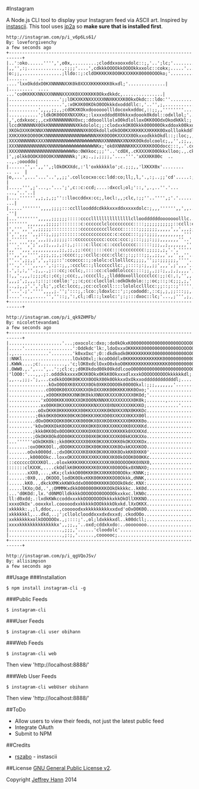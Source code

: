 #Instagram

A Node.js CLI tool to display your Instagram feed via ASCII art. Inspired by [instascii](https://github.com/rszabo/instascii). This tool uses [jp2a](http://csl.name/jp2a/) so **make sure that is installed first**.

    http://instagram.com/p/i_v6p6Ls61/
    By: loveforgivenchy
    a few seconds ago
    +---------------------------------------------------------------------------+
    |..':oko......'''',',o0x,.........;cloddxxooxxdolc::;,'..';lc;'.............|
    |,,'',:;.............,:;;;'....',cdkkkOOOOkkOOOOkkxxolc::cokx;.....'........|
    |o:;;,...............;lldo::;:cldOKKKKXK0O0KKXXKKK00000OOOko;'..............|
    |.......    ..  ....'lxxOkddxO0KXNNNNNXXK0k0XXXXKKKKKKK0kxdl;'..............|
    |.........  .... ...'co0KKKKXNNXXXNNNNXXXXK0XXXKKKK0Okxdkkdc,...............|
    |...................';;lOKXXKXNXXXXXXNNXKKXXK0OkxOkdc:::ldo:''..............|
    |....................',:xOKXK00KOkO0OOkkkdxodddllc:,'..'',;,................|
    |...........',,,,;;,,;cdOKXKOkxdoooooollldocoxkxddoc,::;;,,''''''''.........|
    |...........';ldkOK00O0XNXXXKx;:lxxxxddod0X0kkxxdoook0kdol::odxllol;'.......|
    |,',cdxkxoc;,,cx0XNNNNNNNX0xc;:ddooolllolxO0kdlolloxOKK0OOdxOkodkKkl:;'.....|
    |lccdKNNNNNX0OkKNNNNNNNNNNXKkdololc;;:clodxxkOK0Okkk000000Okxddoxk00kxo:;'..|
    |XKOkOXXK0KNNXXNNNNNNNNNNNNNNXK0OOkdollxOkOO0KXXKKKKXXKKKK0Oxolllokkddl::l,.|
    |XXKXXKKOO00OKXNNNNNNNNNNNNNNWWNNNXKK0OO0KXXXXX0OkxxodkkkOkdl::;:loc;,,''...|
    |XXXXNNNNNNXXXXNNNNNNNNWWWNNNWWWWNNNXXNNNNNXXNXKK0Okdolcoolc;,,'',;;,,,,'''.|
    |XXXNNNNNNNNNNNXNNNNNWWWWWWWWWWWWNKx;'ok0XNNNNKKKXXXKKK0OOdocc:::,.'.cc;,'''|
    |XXXXNNNNNNNNNNNNNNNNWWWWNo:0WXkoc;;;''..'cdOX,.cKXXXXK00Okkxlloo;.,.ckxdooo|
    |',;olkk0OOKX00O0KXNNNNNNk;';x;.,;,;;;;,'....'''.'xXXXKK00c  ..  ..,.;oooddo|
    |......'',.',,'',;lOkOKXXdc,:'l'oxkkkkklo';c.;;;,,'lXKXX0x'........  .. ..  |
    |o,...',...'...'..',,;;'.collcocxo:cc:ldd:co;ll;,l,'.,:;..;;'cd'.....:;.    |
    |.....''',;'...,.'...';',c::c:ccd;....:dxccl;ol;'::,',.,..''.'... ...,'..'..|
    |....'''''',,;,;,;;''::lloccddxx:cc;,locl:,,;clc,:;;''..'''',;'.'......  ...|
    |.....''''''',,,,;;;;:::ccllloodddcdkkkxxxddxxxxxdolc:;,,,'''''',,',,... .''|
    |...'''''''',,,,,;;;;;;:::::cccclllllllllllllllcllooddddddooooooolllc..''.''|
    |''''''',,,,,,,;;;;;::::::::c:cccccclclccccccccc::::;;;;;;;;;;;::ccll:clocod|
    |',''',,'',,;;;;;:::::::::::ccccccccccllcccc::::::;;;;;;;,,,,,',,',,,;;;;;;;|
    |','',,,'',,;::;,;;;::::::::cccccccccccc:c:cccc:::;;:;;;;,,,,,,,,,,'''''''''|
    |.'''''',,,',,,;;,;;;;;:::ccccccccccc:cccc:ccc:;:::;;;:;;;,,,,,,,''..'''.''.|
    |'''.''',';',,;;,,,;,;:;,;::::c:llcc:c::ccclccccc::::::;;;,,;,,,,,,,'''''...|
    |,,''',,,',,,,,,,,,,;;,;;,;;:ccc:::::ccc:::ccccccccc:;;;;;,;,'.','''''''.''.|
    |'',,',,'''',;;;,;;,;:cccc:;;:ccllc:ccc:cllc:;:;;:::;;,,;;,,',,'',,''...''..|
    |''..',;;,;',',,:;;::':ccoccc::;:ololc:cllolllcc;;;;,'';;:;;;;;;,''''.....''|
    |''.,'.''',,.,.',:;::;,,:ccclc::;llcccccllc:,;::::;:;,,;;',,,',;',,,'......'|
    |.',:,:,''.;,,.,;:::cc;:cclc;,::::cc:cloddlolccc::::;;,,;;:;,,;,;,,,,',,;,''|
    |:,,'.,,,:;;;;c;:;cc;:;ccc;,,:ccccll;,;lldddoxolllcccclcc:;;:c:,:,'',,',;;;;|
    |,,,;',;,,,:;::;::collo:';;:c;cc:clocllol:odkOkdolo::;:oc;::;:c;;;,;,'',,'''|
    |..,;,,;'.',';l;',;clc:lccc;,;cc:cclcoll::::lololcclllcc:;;::;::;''''',;:::;|
    |'...'.;'.'''',,,,;.'';':::;,:lco:;ldoxlc::';:;cododd:,::c;,;,;;:::;;,..::;:|
    |....'..,,.....'',''::;,':,cl;:dl::;lxolc:';:;:::dxoc::lc;'...,;''',;,,....'|
    +---------------------------------------------------------------------------+
    
    http://instagram.com/p/i_qk9ZHMFb/
    By: nicolettevandam1
    a few seconds ago
    +---------------------------------------------------------------------------+
    |....................'...;oxocolc:dxo;:do0kOkxK000000000000000000OOOOOOOOkkk|
    |.....'..................':Oddkdc'lk:,ldoOxxxOKKKKK00000000000000OOOOOOOOOkk|
    |.,.............'........'k0xxOxc';O::dkdkodk0KKKKKKKKK0000000000000OOOOOOOO|
    |:NNKl...................lOxkO0xl;:kcoOOddlx0KKKKKKKKKKKKKK00000000000OOOOOO|
    |.KWWk....;c:.........,.'c;lOK0xdclOxxO0xkoO0KKKKKKKKKKKKKKKK000000000OOOkxd|
    |.OWW0.,.',...',..':;cl:c;;d0K0kdod00k00kddlcooO0000000000000000000OOOOkl'..|
    |'lOO0:'...,,.;:.odddkkxxxxOKXK0Okx0KkK0OkxxxdlxxxkOOOOOOOOOOkkkkkkdl;......|
    |,,..,;;;.';,...cxdkkOO0K00KXXX0OOkX00k0OkkxxOxOkxxoddddddddddddl;........;d|
    |...............kOxO0O0XK0XXXXX0Ok0XKKOOOO0k00O0Okxl:;;;,,,,,,,'..........cd|
    |..............cO0O0K00XXXXXKXXOkOXXXKK00KKKKXKK0Oxo;'......................|
    |.............,xO0OKK0KKKXNK0K0kkXNNXXKXXXXKXXXX0KOd;'......................|
    |............'xOO00KKKXKKKXXOK0O0NXNNXKXXXXXXXXX0K0k;.......,...............|
    |............xx00KK0KXXKKXXXKKKKKNXXXX0XNXKXXXXKKXKO;............'..........|
    |...........oOxOKKK0KKKKKKKX00KKXXXXKK0KNXKXXNX0KKKOc.......................|
    |..........;0kk0KK0OKKK00KXKO0KKKXKKXO00XXKXXXKKXX00l.......................|
    |..........dOxO0KKOOKK00KXXK0000KX0XXKO0XKKXXX0KKKK0o.......................|
    |.........'kOxOKKKOkK0O0KXXXXKKOKK0XXKKXXKKXXK0XXXKKd.......................|
    |.........;kkk0KK0Ox0OO0KKXXXKKOXK0XXXKXXKKKKk0XXXKXd.......................|
    |.........;OkOKK0OkdOO00KKXXXX00XK0KXKKXXXK00kKXXKXXo.......................|
    |...''''''oOkOKK0k:;kk00KKXXXX00XK0KXXKXXKK0kOKXXXKOx.......................|
    |.......:oxO0KK0Ol.,dOO0KKXXXX0KX00KXKKXXK0OxkKXXXKOO.......................|
    |.......oOxk0000d..;dxO0KXXXXK0XKK0KXKKXKK0OxkKK0XKK0'......................|
    |.......,k000OOkc..loxxOKXXXXKKXXKKXXKKXK00kOOOK000KKc......................|
    |::ccccccOXXXKOl...oloxkKKKXKKXXXKKXXXKXK0OOOOOKK0XNX0,.....................|
    |::::::clKXXK,....ckOdlkK0KKKKKKXK0XXKKX0O0OOkx0XNNXO;......................|
    |.......xXX0,...,xKx;clxkkO000KKK0KXXKKK0O0OOkx:KNNK;;......................|
    |......:0X0,..,OKOOO,lodOK0OkxKKK00KKKKKOO0Okkk,dNNK,.......................|
    |......kK0..,dkckXMKxkKWXkddxO0000KKKKKOOOOkOkdc.KNX:.......................|
    |.....lKXo;Od,.',;OMMMKxdkkO000000KKKKOOkOkkkkc..kK0d.......................|
    |...'d0KOd:,lx.'d0NMOlldkkkkOOOOOOO0OOOOOkxxkxc.lKN0c.......................|
    |ll:d0xdd;.:lxdkKWkccoddxxxkkOOOOOOOOkkkxkkOkOllXKKNO.......................|
    |xxxoOkOx'.ooxxkxl.cooooodxxkkkkkOOOkkkkOkxkd.lXxOKKX.......................|
    |xkkkkk:.,;l,ddoc,..,cooooodxxkkkkkkkkkxxdxd'oOxO0K0O.......................|
    |xkkkkkkl,...dkd,..;';cllolclooddxxxdxdxxxd;.ckodOOo........................|
    |xxkkkkkkxolkOOOOOOx.,;::::;'.,ol;ldxkkkxdl..k00dcll;.......................|
    |xxxxkkkkkkkkkkkkkkx',,;;,,'..oxd;cddxkxdo:..oooooooo.......................|
    |....................,;;;,'......'cloodolc'.................................|
    |....................,;:;,'......,coooooc;..................................|
    +---------------------------------------------------------------------------+
    
    http://instagram.com/p/i_qgVQoJSv/
    By: allisimpson
    a few seconds ago
    
##Usage
###Installation

    $ npm install instagram-cli -g
    
###Public Feeds

    $ instagram-cli

###User Feeds

    $ instagram-cli user obihann
    
###Web Feeds

    $ instagram-cli web
    
Then view 'http://localhost:8888/'
    
###Web User Feeds

    $ instagram-cli webUser obihann
    
Then view 'http://localhost:8888/'

##ToDo
* Allow users to view their feeds, not just the latest public feed
* Integrate OAuth
* Submit to NPM

##Credits
* [rszabo](https://github.com/rszabo) - instascii

##License
[GNU General Public License v2](http://www.gnu.org/licenses/gpl-2.0.html).

Copyright [Jeffrey Hann](http://jeffreyhann.ca/) 2014
